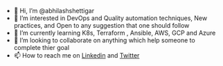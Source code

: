 - 👋 Hi, I’m @abhilashshettigar
- 👀 I’m interested in DevOps and Quality automation techniques, New practices, and Open to any suggestion that one should follow
- 🌱 I’m currently learning K8s, Terraform , Ansible, AWS, GCP and Azure
- 💞️ I’m looking to collaborate on anything which help someone to complete thier goal 
- 📫 How to reach me on [Linkedin](https://www.linkedin.com/in/abhilash-shettigar-ab007b143/) and [Twitter](https://twitter.com/UNKNW)

<!---
abhilashshettigar/abhilashshettigar is a ✨ special ✨ repository because its `README.md` (this file) appears on your GitHub profile.
You can click the Preview link to take a look at your changes.
--->
